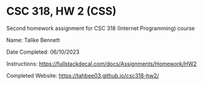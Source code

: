 # CSC 318, HW 2 (CSS)
Second homework assignment for CSC 318 (Internet Programming) course

Name: Talike Bennett

Date Completed: 06/10/2023

Instructions: https://fullstackdecal.com/docs/Assignments/Homework/HW2

Completed Website: https://tahbee03.github.io/csc318-hw2/